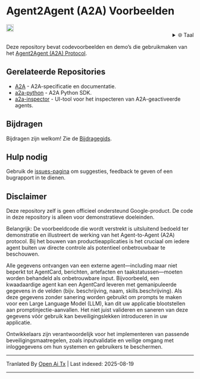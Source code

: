 # Agent2Agent (A2A) Voorbeelden

<a href="https://studio.firebase.google.com/new?template=https%3A%2F%2Fgithub.com%2Fa2aproject%2Fa2a-samples%2Ftree%2Fmain%2F.firebase-studio">
  <picture>
    <source
      media="(prefers-color-scheme: dark)"
      srcset="https://cdn.firebasestudio.dev/btn/try_light_20.svg">
    <source
      media="(prefers-color-scheme: light)"
      srcset="https://cdn.firebasestudio.dev/btn/try_dark_20.svg">
    <img
      height="20"
      alt="Probeer in Firebase Studio"
      src="https://cdn.firebasestudio.dev/btn/try_blue_20.svg">
  </picture>
</a>

<div style="text-align: right;">
  <details>
    <summary>🌐 Taal</summary>
    <div style="text-align: center;">
      <a href="https://openaitx.github.io/view.html?user=a2aproject&project=a2a-samples&lang=en">English</a>
      | <a href="https://openaitx.github.io/view.html?user=a2aproject&project=a2a-samples&lang=zh-CN">简体中文</a>
      | <a href="https://openaitx.github.io/view.html?user=a2aproject&project=a2a-samples&lang=zh-TW">繁體中文</a>
      | <a href="https://openaitx.github.io/view.html?user=a2aproject&project=a2a-samples&lang=ja">日本語</a>
      | <a href="https://openaitx.github.io/view.html?user=a2aproject&project=a2a-samples&lang=ko">한국어</a>
      | <a href="https://openaitx.github.io/view.html?user=a2aproject&project=a2a-samples&lang=hi">हिन्दी</a>
      | <a href="https://openaitx.github.io/view.html?user=a2aproject&project=a2a-samples&lang=th">ไทย</a>
      | <a href="https://openaitx.github.io/view.html?user=a2aproject&project=a2a-samples&lang=fr">Français</a>
      | <a href="https://openaitx.github.io/view.html?user=a2aproject&project=a2a-samples&lang=de">Deutsch</a>
      | <a href="https://openaitx.github.io/view.html?user=a2aproject&project=a2a-samples&lang=es">Español</a>
      | <a href="https://openaitx.github.io/view.html?user=a2aproject&project=a2a-samples&lang=it">Italiano</a>
      | <a href="https://openaitx.github.io/view.html?user=a2aproject&project=a2a-samples&lang=ru">Русский</a>
      | <a href="https://openaitx.github.io/view.html?user=a2aproject&project=a2a-samples&lang=pt">Português</a>
      | <a href="https://openaitx.github.io/view.html?user=a2aproject&project=a2a-samples&lang=nl">Nederlands</a>
      | <a href="https://openaitx.github.io/view.html?user=a2aproject&project=a2a-samples&lang=pl">Polski</a>
      | <a href="https://openaitx.github.io/view.html?user=a2aproject&project=a2a-samples&lang=ar">العربية</a>
      | <a href="https://openaitx.github.io/view.html?user=a2aproject&project=a2a-samples&lang=fa">فارسی</a>
      | <a href="https://openaitx.github.io/view.html?user=a2aproject&project=a2a-samples&lang=tr">Türkçe</a>
      | <a href="https://openaitx.github.io/view.html?user=a2aproject&project=a2a-samples&lang=vi">Tiếng Việt</a>
      | <a href="https://openaitx.github.io/view.html?user=a2aproject&project=a2a-samples&lang=nl">Nederlands</a>
    </div>
  </details>
</div>

Deze repository bevat codevoorbeelden en demo’s die gebruikmaken van het [Agent2Agent (A2A) Protocol](https://goo.gle/a2a).

## Gerelateerde Repositories

- [A2A](https://github.com/a2aproject/A2A) - A2A-specificatie en documentatie.
- [a2a-python](https://github.com/a2aproject/a2a-python) - A2A Python SDK.
- [a2a-inspector](https://github.com/a2aproject/a2a-inspector) - UI-tool voor het inspecteren van A2A-geactiveerde agents.

## Bijdragen

Bijdragen zijn welkom! Zie de [Bijdragegids](https://raw.githubusercontent.com/a2aproject/a2a-samples/main/CONTRIBUTING.md).

## Hulp nodig

Gebruik de [issues-pagina](https://github.com/a2aproject/a2a-samples/issues) om suggesties, feedback te geven of een bugrapport in te dienen.

## Disclaimer

Deze repository zelf is geen officieel ondersteund Google-product. De code in deze repository is alleen voor demonstratieve doeleinden.

Belangrijk: De voorbeeldcode die wordt verstrekt is uitsluitend bedoeld ter demonstratie en illustreert de werking van het Agent-to-Agent (A2A) protocol. Bij het bouwen van productieapplicaties is het cruciaal om iedere agent buiten uw directe controle als potentieel onbetrouwbaar te beschouwen.

Alle gegevens ontvangen van een externe agent—including maar niet beperkt tot AgentCard, berichten, artefacten en taakstatussen—moeten worden behandeld als onbetrouwbare input. Bijvoorbeeld, een kwaadaardige agent kan een AgentCard leveren met gemanipuleerde gegevens in de velden (bijv. beschrijving, naam, skills.beschrijving). Als deze gegevens zonder sanering worden gebruikt om prompts te maken voor een Large Language Model (LLM), kan dit uw applicatie blootstellen aan promptinjectie-aanvallen. Het niet juist valideren en saneren van deze gegevens vóór gebruik kan beveiligingslekken introduceren in uw applicatie.

Ontwikkelaars zijn verantwoordelijk voor het implementeren van passende beveiligingsmaatregelen, zoals inputvalidatie en veilige omgang met inloggegevens om hun systemen en gebruikers te beschermen.


---

Tranlated By [Open Ai Tx](https://github.com/OpenAiTx/OpenAiTx) | Last indexed: 2025-08-19

---